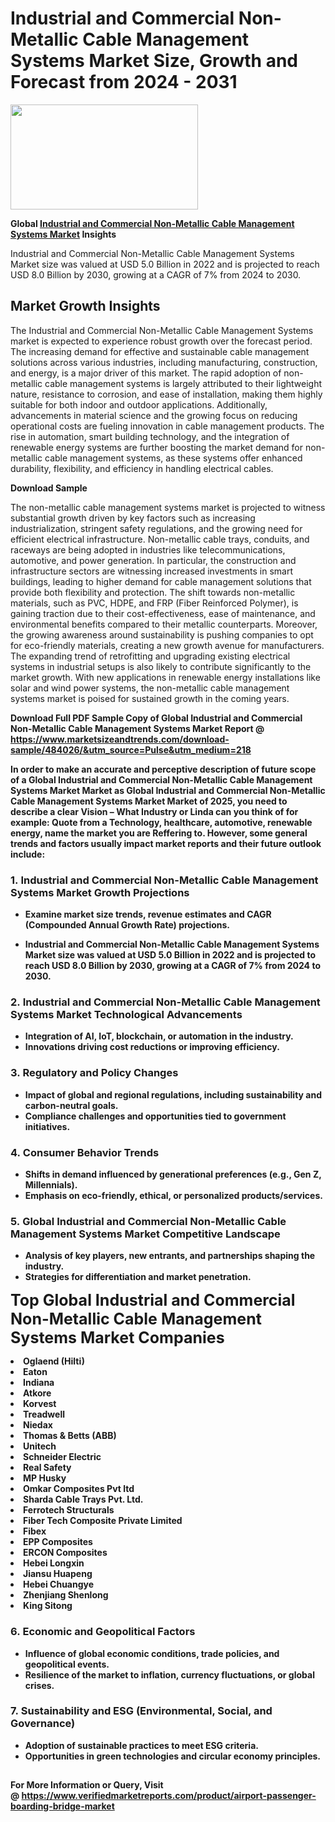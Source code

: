 <H1>Industrial and Commercial Non-Metallic Cable Management Systems Market Size, Growth and Forecast from 2024 - 2031</H1><img class="aligncenter size-medium wp-image-584254" src="https://thirdeyenews.in/wp-content/uploads/2024/09/Global-Market-Research-300x168.jpeg" alt="" width="300" height="168" /><p><strong>Global&nbsp;<a href="https://www.marketsizeandtrends.com/download-sample/484026/&amp;utm_source=Pulse&amp;utm_medium=218">Industrial and Commercial Non-Metallic Cable Management Systems Market</a> Insights</strong></p><p>Industrial and Commercial Non-Metallic Cable Management Systems Market size was valued at USD 5.0 Billion in 2022 and is projected to reach USD 8.0 Billion by 2030, growing at a CAGR of 7% from 2024 to 2030.</p><p><h2>Market Growth Insights</h2> <p>The Industrial and Commercial Non-Metallic Cable Management Systems market is expected to experience robust growth over the forecast period. The increasing demand for effective and sustainable cable management solutions across various industries, including manufacturing, construction, and energy, is a major driver of this market. The rapid adoption of non-metallic cable management systems is largely attributed to their lightweight nature, resistance to corrosion, and ease of installation, making them highly suitable for both indoor and outdoor applications. Additionally, advancements in material science and the growing focus on reducing operational costs are fueling innovation in cable management products. The rise in automation, smart building technology, and the integration of renewable energy systems are further boosting the market demand for non-metallic cable management systems, as these systems offer enhanced durability, flexibility, and efficiency in handling electrical cables.</p> <p><strong>Download Sample</strong></p> <p>The non-metallic cable management systems market is projected to witness substantial growth driven by key factors such as increasing industrialization, stringent safety regulations, and the growing need for efficient electrical infrastructure. Non-metallic cable trays, conduits, and raceways are being adopted in industries like telecommunications, automotive, and power generation. In particular, the construction and infrastructure sectors are witnessing increased investments in smart buildings, leading to higher demand for cable management solutions that provide both flexibility and protection. The shift towards non-metallic materials, such as PVC, HDPE, and FRP (Fiber Reinforced Polymer), is gaining traction due to their cost-effectiveness, ease of maintenance, and environmental benefits compared to their metallic counterparts. Moreover, the growing awareness around sustainability is pushing companies to opt for eco-friendly materials, creating a new growth avenue for manufacturers. The expanding trend of retrofitting and upgrading existing electrical systems in industrial setups is also likely to contribute significantly to the market growth. With new applications in renewable energy installations like solar and wind power systems, the non-metallic cable management systems market is poised for sustained growth in the coming years. <p><strong></p><p><span class=""><strong>Download Full PDF Sample Copy of Global Industrial and Commercial Non-Metallic Cable Management Systems Market Report</strong> @ <a href="https://www.marketsizeandtrends.com/download-sample/484026/&amp;utm_source=Pulse&amp;utm_medium=218" target="_blank">https://www.marketsizeandtrends.com/download-sample/484026/&amp;utm_source=Pulse&amp;utm_medium=218</a></span></p><p>In order to make an accurate and perceptive description of future scope of a Global&nbsp;Industrial and Commercial Non-Metallic Cable Management Systems Market Market as Global&nbsp;Industrial and Commercial Non-Metallic Cable Management Systems Market Market of 2025, you need to describe a clear Vision &ndash; What Industry or Linda can you think of for example: Quote from a Technology, healthcare, automotive, renewable energy, name the market you are Reffering to. However, some general trends and factors usually impact market reports and their future outlook include:</p><h3>1.&nbsp;<strong>Industrial and Commercial Non-Metallic Cable Management Systems Market Growth Projections</strong></h3><ul><li>Examine market size trends, revenue estimates and CAGR (Compounded Annual Growth Rate) projections.</li><li><p>Industrial and Commercial Non-Metallic Cable Management Systems Market size was valued at USD 5.0 Billion in 2022 and is projected to reach USD 8.0 Billion by 2030, growing at a CAGR of 7% from 2024 to 2030.</p></li></ul><h3>2.&nbsp;<strong>Industrial and Commercial Non-Metallic Cable Management Systems Market Technological Advancements</strong></h3><ul><li>Integration of AI, IoT, blockchain, or automation in the industry.</li><li>Innovations driving cost reductions or improving efficiency.</li></ul><h3>3.&nbsp;<strong>Regulatory and Policy Changes</strong></h3><ul><li>Impact of global and regional regulations, including sustainability and carbon-neutral goals.</li><li>Compliance challenges and opportunities tied to government initiatives.</li></ul><h3>4.&nbsp;<strong>Consumer Behavior Trends</strong></h3><ul><li>Shifts in demand influenced by generational preferences (e.g., Gen Z, Millennials).</li><li>Emphasis on eco-friendly, ethical, or personalized products/services.</li></ul><h3>5.&nbsp;<strong>Global Industrial and Commercial Non-Metallic Cable Management Systems Market Competitive Landscape</strong></h3><ul><li>Analysis of key players, new entrants, and partnerships shaping the industry.</li><li>Strategies for differentiation and market penetration.</li></ul><p data-pm-slice="1 1 []"><span style="color: inherit; font-family: inherit; font-size: 25px;">Top Global Industrial and Commercial Non-Metallic Cable Management Systems Market Companies</span></p><div class="" data-test-id=""><p><li>Oglaend (Hilti)</li><li> Eaton</li><li> Indiana</li><li> Atkore</li><li> Korvest</li><li> Treadwell</li><li> Niedax</li><li> Thomas & Betts (ABB)</li><li> Unitech</li><li> Schneider Electric</li><li> Real Safety</li><li> MP Husky</li><li> Omkar Composites Pvt ltd</li><li> Sharda Cable Trays Pvt. Ltd.</li><li> Ferrotech Structurals</li><li> Fiber Tech Composite Private Limited</li><li> Fibex</li><li> EPP Composites</li><li> ERCON Composites</li><li> Hebei Longxin</li><li> Jiansu Huapeng</li><li> Hebei Chuangye</li><li> Zhenjiang Shenlong</li><li> King Sitong</li></p></div><h3>6.&nbsp;<strong>Economic and Geopolitical Factors</strong></h3><ul><li>Influence of global economic conditions, trade policies, and geopolitical events.</li><li>Resilience of the market to inflation, currency fluctuations, or global crises.</li></ul><h3>7.&nbsp;<strong>Sustainability and ESG (Environmental, Social, and Governance)</strong></h3><ul><li>Adoption of sustainable practices to meet ESG criteria.</li><li>Opportunities in green technologies and circular economy principles.</li></ul><h2><strong style="font-size: 14px;">For More Information or Query, Visit @&nbsp;</strong><a style="background-color: #ffffff; font-size: 14px;" href="https://www.marketsizeandtrends.com/report/industrial-and-commercial-non-metallic-cable-management-systems-market/" target="_blank">https://www.verifiedmarketreports.com/product/airport-passenger-boarding-bridge-market</a></h2>
